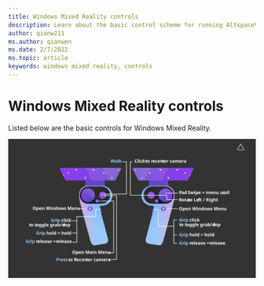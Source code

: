 ```yaml
---
title: Windows Mixed Reality controls
description: Learn about the basic control scheme for running AltspaceVR using Windows Mixed Reality motion controllers.
author: qianw211
ms.author: qianwen
ms.date: 2/7/2022
ms.topic: article
keywords: windows mixed reality, controls
---
```


# Windows Mixed Reality controls

Listed below are the basic controls for Windows Mixed Reality.

![Right and left windows mixed reality motion controllers with action callouts for each button and input mechanism](images/windows-mixed-controls.svg)

